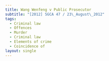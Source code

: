 ```yaml
---
title: Wang Wenfeng v Public Prosecutor
subtitle: "[2012] SGCA 47 / 23\_August\_2012"
tags:
  - Criminal law
  - Offences
  - Murder
  - Criminal law
  - Elements of crime
  - Coincidence of
layout: single
---
```


